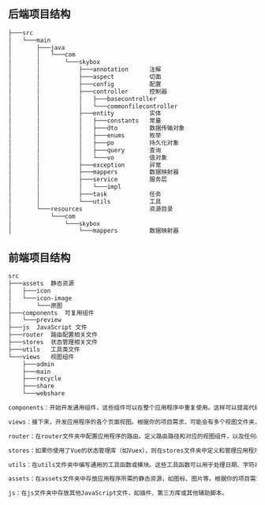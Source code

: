 <!--
 * @Description:
 * @FilePath: \README.md
 * @Author: WhimsyQuester rongquanhuang01@gmail.com
 * @Date: 2023-11-11 15:58:57
 * @LastEditors: WhimsyQuester rongquanhuang01@gmail.com
 * @LastEditTime: 2023-11-30 00:07:33
 * Copyright (c) 2023 by WhimsyQuester , All Rights Reserved.
-->

## 后端项目结构

```bash
├───src
│   └───main
│       ├───java
│       │   └───com
│       │       └───skybox
│       │           ├───annotation      注解
│       │           ├───aspect          切面
│       │           ├───config          配置
│       │           ├───controller      控制器
│       │           │   ├───basecontroller
│       │           │   └───commonfilecontroller
│       │           ├───entity          实体
│       │           │   ├───constants   常量
│       │           │   ├───dto         数据传输对象
│       │           │   ├───enums       枚举
│       │           │   ├───po          持久化对象
│       │           │   ├───query       查询
│       │           │   └───vo          值对象
│       │           ├───exception       异常
│       │           ├───mappers         数据映射器
│       │           ├───service         服务层
│       │           │   └───impl
│       │           ├───task            任务
│       │           └───utils           工具
│       └───resources                   资源目录
│           └───com
│               └───skybox
│                   └───mappers         数据映射器
```

## 前端项目结构

```bash
src
├───assets  静态资源
│   ├───icon
│   └───icon-image
│       └───原图
├───components  可复用组件
│   └───preview
├───js  JavaScript 文件
├───router  路由配置相关文件
├───stores  状态管理相关文件
├───utils   工具类文件
└───views   视图组件
    ├───admin
    ├───main
    ├───recycle
    ├───share
    └───webshare

components：开始开发通用组件，这些组件可以在整个应用程序中重复使用。这样可以提高代码的可维护性和复用性。

views：接下来，开发应用程序的各个页面视图。根据你的项目需求，可能会有多个视图文件夹，如admin、main、recycle、share、webshare等。在每个视图文件夹中，你可以创建与该视图相关的组件、样式和逻辑。

router：在router文件夹中配置应用程序的路由。定义路由路径和对应的视图组件，以及任何必要的路由守卫或其他路由配置。

stores：如果你使用了Vue的状态管理库（如Vuex），则在stores文件夹中定义和管理应用程序的全局状态。这包括定义状态、操作和获取状态的方法。

utils：在utils文件夹中编写通用的工具函数或模块。这些工具函数可以用于处理日期、字符串操作、网络请求等等。这样可以提高代码的可维护性和可读性。

assets：在assets文件夹中存放应用程序所需的静态资源，如图标、图片等。根据你的项目需求，你可以在icon和icon-image文件夹中存放不同类型的图标资源。

js：在js文件夹中存放其他JavaScript文件，如插件、第三方库或其他辅助脚本。

```
